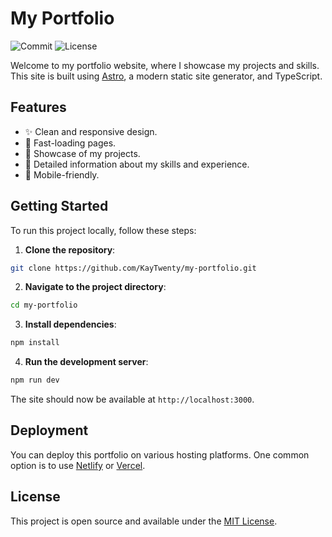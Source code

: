 # My Portfolio
<img src="https://img.shields.io/github/last-commit/KayTwenty/my-portfolio?style=for-the-badge" alt="Commit"/>
<img src="https://img.shields.io/github/license/KayTwenty/my-portfolio?style=for-the-badge" alt="License"/>

Welcome to my portfolio website, where I showcase my projects and skills. This site is built using [Astro](https://astro.build/), a modern static site generator, and TypeScript.

## Features
- ✨ Clean and responsive design.
- 🚀 Fast-loading pages.
- 💼 Showcase of my projects.
- 📄 Detailed information about my skills and experience.
- 📱 Mobile-friendly.

## Getting Started
To run this project locally, follow these steps:

1. **Clone the repository**:
  ```bash
  git clone https://github.com/KayTwenty/my-portfolio.git
  ```
2. **Navigate to the project directory**:
  ```bash
  cd my-portfolio
  ```
3. **Install dependencies**:
  ```bash
  npm install
  ```
4. **Run the development server**:
  ```bash
  npm run dev
  ```
The site should now be available at `http://localhost:3000`.

## Deployment
You can deploy this portfolio on various hosting platforms. One common option is to use [Netlify](https://www.netlify.com/) or [Vercel](https://vercel.com/).

## License
This project is open source and available under the [MIT License](https://github.com/KayTwenty/my-portfolio/blob/main/LICENSE).
